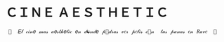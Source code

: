 # ＣＩＮＥ ＡＥＳＴＨＥＴＩＣ
`  🎀  𝐸𝓁 𝒸𝒾𝓃𝑒 𝓂𝒶𝓈 𝒶𝑒𝓈𝓉𝒽𝑒𝓉𝒾𝒸 𝑒𝓃 𝒹☯𝓃𝒹𝑒 𝓅🍬𝒹𝓇𝒶𝓈 𝓋𝑒𝓇 𝓅𝑒𝓁𝒾𝓈 𝒸🍪𝓃  𝓉𝓊𝓈 𝓅𝒶𝓃𝒶𝓈 𝑒𝓃 𝑅𝒶𝓋𝑒  🎀  `
